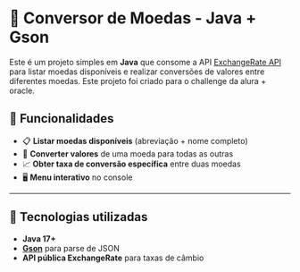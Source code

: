 # 💱 Conversor de Moedas - Java + Gson

Este é um projeto simples em **Java** que consome a API [ExchangeRate API](https://www.exchangerate-api.com/) para listar moedas disponíveis e realizar conversões de valores entre diferentes moedas.
Este projeto foi criado para o challenge da alura + oracle.

## 📌 Funcionalidades

- 📋 **Listar moedas disponíveis** (abreviação + nome completo)
- 🔄 **Converter valores** de uma moeda para todas as outras
- 📈 **Obter taxa de conversão específica** entre duas moedas
- 🖥 **Menu interativo** no console

---

## 🚀 Tecnologias utilizadas

- **Java 17+**
- **[Gson](https://github.com/google/gson)** para parse de JSON
- **API pública ExchangeRate** para taxas de câmbio
